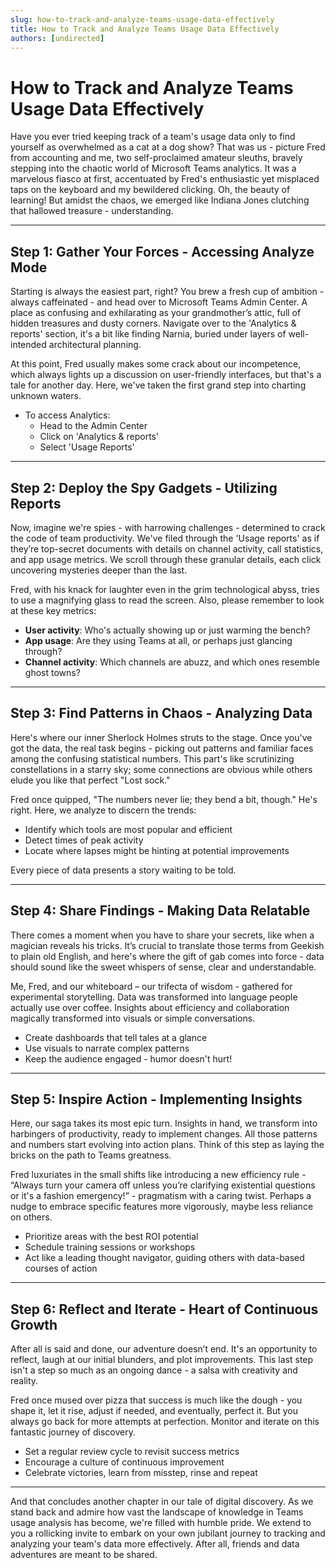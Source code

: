 ```yaml
---
slug: how-to-track-and-analyze-teams-usage-data-effectively
title: How to Track and Analyze Teams Usage Data Effectively
authors: [undirected]
---
```



# How to Track and Analyze Teams Usage Data Effectively

Have you ever tried keeping track of a team's usage data only to find yourself as overwhelmed as a cat at a dog show? That was us - picture Fred from accounting and me, two self-proclaimed amateur sleuths, bravely stepping into the chaotic world of Microsoft Teams analytics. It was a marvelous fiasco at first, accentuated by Fred's enthusiastic yet misplaced taps on the keyboard and my bewildered clicking. Oh, the beauty of learning! But amidst the chaos, we emerged like Indiana Jones clutching that hallowed treasure - understanding.

---

## **Step 1: Gather Your Forces - Accessing Analyze Mode**

Starting is always the easiest part, right? You brew a fresh cup of ambition - always caffeinated - and head over to Microsoft Teams Admin Center. A place as confusing and exhilarating as your grandmother’s attic, full of hidden treasures and dusty corners. Navigate over to the 'Analytics & reports' section, it's a bit like finding Narnia, buried under layers of well-intended architectural planning.

At this point, Fred usually makes some crack about our incompetence, which always lights up a discussion on user-friendly interfaces, but that's a tale for another day. Here, we've taken the first grand step into charting unknown waters.

* To access Analytics:
  - Head to the Admin Center
  - Click on 'Analytics & reports'
  - Select 'Usage Reports'

---

## **Step 2: Deploy the Spy Gadgets - Utilizing Reports**

Now, imagine we're spies - with harrowing challenges - determined to crack the code of team productivity. We've filed through the 'Usage reports' as if they’re top-secret documents with details on channel activity, call statistics, and app usage metrics. We scroll through these granular details, each click uncovering mysteries deeper than the last. 

Fred, with his knack for laughter even in the grim technological abyss, tries to use a magnifying glass to read the screen. Also, please remember to look at these key metrics:

- **User activity**: Who's actually showing up or just warming the bench?
- **App usage**: Are they using Teams at all, or perhaps just glancing through?
- **Channel activity**: Which channels are abuzz, and which ones resemble ghost towns?

---

## **Step 3: Find Patterns in Chaos - Analyzing Data**

Here's where our inner Sherlock Holmes struts to the stage. Once you've got the data, the real task begins - picking out patterns and familiar faces among the confusing statistical numbers. This part's like scrutinizing constellations in a starry sky; some connections are obvious while others elude you like that perfect "Lost sock."

Fred once quipped, "The numbers never lie; they bend a bit, though." He's right. Here, we analyze to discern the trends:
- Identify which tools are most popular and efficient
- Detect times of peak activity
- Locate where lapses might be hinting at potential improvements

Every piece of data presents a story waiting to be told.

---

## **Step 4: Share Findings - Making Data Relatable**

There comes a moment when you have to share your secrets, like when a magician reveals his tricks. It’s crucial to translate those terms from Geekish to plain old English, and here's where the gift of gab comes into force - data should sound like the sweet whispers of sense, clear and understandable.

Me, Fred, and our whiteboard – our trifecta of wisdom - gathered for experimental storytelling. Data was transformed into language people actually use over coffee. Insights about efficiency and collaboration magically transformed into visuals or simple conversations.

- Create dashboards that tell tales at a glance
- Use visuals to narrate complex patterns
- Keep the audience engaged - humor doesn't hurt!

---

## **Step 5: Inspire Action - Implementing Insights**

Here, our saga takes its most epic turn. Insights in hand, we transform into harbingers of productivity, ready to implement changes. All those patterns and numbers start evolving into action plans. Think of this step as laying the bricks on the path to Teams greatness.

Fred luxuriates in the small shifts like introducing a new efficiency rule - “Always turn your camera off unless you’re clarifying existential questions or it's a fashion emergency!” - pragmatism with a caring twist. Perhaps a nudge to embrace specific features more vigorously, maybe less reliance on others.

- Prioritize areas with the best ROI potential
- Schedule training sessions or workshops
- Act like a leading thought navigator, guiding others with data-based courses of action

---

## **Step 6: Reflect and Iterate - Heart of Continuous Growth**

After all is said and done, our adventure doesn’t end. It's an opportunity to reflect, laugh at our initial blunders, and plot improvements. This last step isn't a step so much as an ongoing dance - a salsa with creativity and reality.

Fred once mused over pizza that success is much like the dough - you shape it, let it rise, adjust if needed, and eventually, perfect it. But you always go back for more attempts at perfection. Monitor and iterate on this fantastic journey of discovery.

- Set a regular review cycle to revisit success metrics
- Encourage a culture of continuous improvement
- Celebrate victories, learn from misstep, rinse and repeat

---

And that concludes another chapter in our tale of digital discovery. As we stand back and admire how vast the landscape of knowledge in Teams usage analysis has become, we're filled with humble pride. We extend to you a rollicking invite to embark on your own jubilant journey to tracking and analyzing your team's data more effectively. After all, friends and data adventures are meant to be shared.